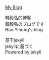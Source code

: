[My Blog](hanyihong0324.github.io)

韩毅弘的博客  
韓毅弘のブログです  
Han Yihong's blog  

基于jekyll  
jekyllに基づく  
Powered by jekyll
